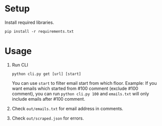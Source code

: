 # Setup
Install required libraries.

`pip install -r requirements.txt`

# Usage
1. Run CLI

    `python cli.py get [url] [start]`
    
    You can use `start` to filter email start from which floor.
    Example:
    If you want emails which started from #100 comment (exclude #100 comment), you can run `python cli.py 100` and `emails.txt` will only include emails after #100 comment. 

2. Check `out/emails.txt` for email address in comments.

3. Check `out/scraped.json` for errors. 